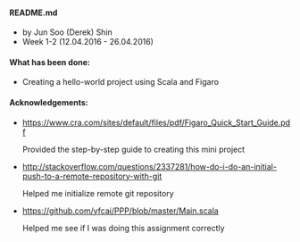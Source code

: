 #### README.md
- by Jun Soo (Derek) Shin
- Week 1-2 (12.04.2016 - 26.04.2016)

#### What has been done:

- Creating a hello-world project using Scala and Figaro

#### Acknowledgements:

- https://www.cra.com/sites/default/files/pdf/Figaro_Quick_Start_Guide.pdf

   Provided the step-by-step guide to creating this mini project

- http://stackoverflow.com/questions/2337281/how-do-i-do-an-initial-push-to-a-remote-repository-with-git

   Helped me initialize remote git repository

- https://github.com/yfcai/PPP/blob/master/Main.scala

   Helped me see if I was doing this assignment correctly